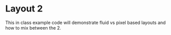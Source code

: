 # Layout 2

This in class example code will demonstrate fluid vs pixel based layouts and how to mix between the 2.